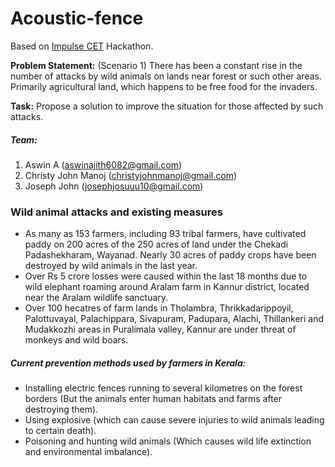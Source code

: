 # Acoustic-fence

Based on [Impulse CET](https://pages.github.com/) Hackathon.

**Problem Statement:** (Scenario 1) There has been a constant rise in the number of attacks by wild animals on lands near forest or such other areas. Primarily agricultural land, which happens to be free food for the invaders.

**Task:** Propose a solution to improve the situation for those affected by such attacks.

##### Team:
1. Aswin A (aswinajith6082@gmail.com)
2. Christy John Manoj (christyjohnmanoj@gmail.com)
3. Joseph John (josephjosuuu10@gmail.com)

### Wild animal attacks and existing measures

- As many as 153 farmers, including 93 tribal farmers, have cultivated paddy on 200 acres of the 250 acres of land under the Chekadi Padashekharam, Wayanad. Nearly 30 acres of paddy crops have been destroyed by wild animals in the last year.
- Over Rs 5 crore losses were caused within the last 18 months due to wild elephant roaming around Aralam farm in Kannur district, located near the Aralam wildlife sanctuary.
- Over 100 hecatres of farm lands in Tholambra, Thrikkadarippoyil, Palottuvayal, Palachippara, Sivapuram, Padupara, Alachi, Thillankeri and Mudakkozhi areas in Puralimala valley, Kannur are under threat of monkeys and wild boars.

##### Current prevention methods used by farmers in Kerala:

- Installing electric fences running to several kilometres on the forest borders (But the animals enter human habitats and farms after destroying them).
- Using explosive (which can cause severe injuries to wild animals leading to certain death).
- Poisoning and hunting wild animals (Which causes wild life extinction and environmental imbalance). 
